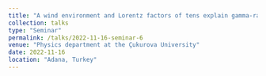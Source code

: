 ```yaml
---
title: "A wind environment and Lorentz factors of tens explain gamma-ray bursts X-ray plateau phase"
collection: talks
type: "Seminar"
permalink: /talks/2022-11-16-seminar-6
venue: "Physics department at the Çukurova University"
date: 2022-11-16
location: "Adana, Turkey"
---
```


